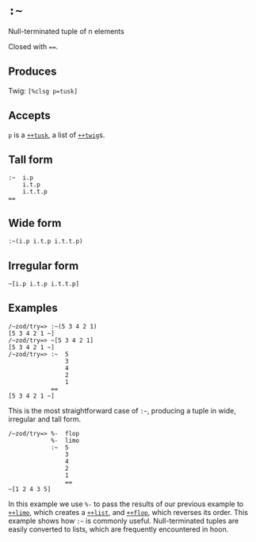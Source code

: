 `:~`
====

Null-terminated tuple of n elements

Closed with `==`.

Produces
--------

Twig: `[%clsg p=tusk]`

Accepts
-------

`p` is a [`++tusk`](), a list of [`++twig`]()s.

Tall form
---------

    :~  i.p
        i.t.p
        i.t.t.p
    ==

Wide form
---------

    :~(i.p i.t.p i.t.t.p)

Irregular form
--------------

    ~[i.p i.t.p i.t.t.p]

Examples
--------

    /~zod/try=> :~(5 3 4 2 1)
    [5 3 4 2 1 ~]
    /~zod/try=> ~[5 3 4 2 1]
    [5 3 4 2 1 ~]
    /~zod/try=> :~  5
                    3
                    4
                    2
                    1
                ==
    [5 3 4 2 1 ~]

This is the most straightforward case of `:~`, producing a tuple in wide, irregular and tall form.

    /~zod/try=> %-  flop
                %-  limo
                :~  5
                    3
                    4
                    2
                    1
                    ==
    ~[1 2 4 3 5]

In this example we use `%-` to pass the results of our previous example
to [`++limo`](), which creates a [`++list`](), and [`++flop`](), which
reverses its order. This example shows how `:~` is commonly useful.
Null-terminated tuples are easily converted to lists, which are
frequently encountered in hoon.
